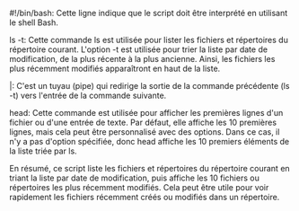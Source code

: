 #!/bin/bash: Cette ligne indique que le script doit être interprété en utilisant le shell Bash.

ls -t: Cette commande ls est utilisée pour lister les fichiers et répertoires du répertoire courant. L'option -t est utilisée pour trier la liste par date de modification, de la plus récente à la plus ancienne. Ainsi, les fichiers les plus récemment modifiés apparaîtront en haut de la liste.

|: C'est un tuyau (pipe) qui redirige la sortie de la commande précédente (ls -t) vers l'entrée de la commande suivante.

head: Cette commande est utilisée pour afficher les premières lignes d'un fichier ou d'une entrée de texte. Par défaut, elle affiche les 10 premières lignes, mais cela peut être personnalisé avec des options. Dans ce cas, il n'y a pas d'option spécifiée, donc head affiche les 10 premiers éléments de la liste triée par ls.

En résumé, ce script liste les fichiers et répertoires du répertoire courant en triant la liste par date de modification, puis affiche les 10 fichiers ou répertoires les plus récemment modifiés. Cela peut être utile pour voir rapidement les fichiers récemment créés ou modifiés dans un répertoire.






